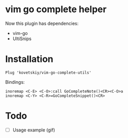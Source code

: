 vim go complete helper
================

Now this plugin has dependencies:
- vim-go
- UltiSnips

Installation
===========

```viml
Plug 'kovetskiy/vim-go-complete-utils'
```

Bindings:
```viml
inoremap <C-E> <C-O>:call GoCompleteNote()<CR><C-O>a
inoremap <C-Y> <C-R>=GoCompleteSnippet()<CR>
```

Todo
====
- [ ] Usage example (gif)
